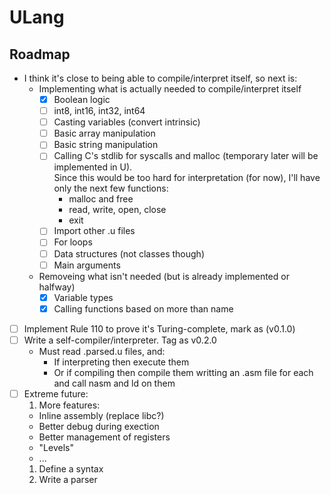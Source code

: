 # ULang
## Roadmap

* I think it's close to being able to compile/interpret itself, so next is:  
  * Implementing what is actually needed to compile/interpret itself
    - [X] Boolean logic
    - [ ] int8, int16, int32, int64
    - [ ] Casting variables (convert intrinsic)
    - [ ] Basic array manipulation
    - [ ] Basic string manipulation
    - [ ] Calling C's stdlib for syscalls and malloc (temporary later will be implemented in U).  
    Since this would be too hard for interpretation (for now), I'll have only the next few functions:
      * malloc and free
      * read, write, open, close
      * exit
    - [ ] Import other .u files
    - [ ] For loops
    - [ ] Data structures (not classes though)
    - [ ] Main arguments
  * Removeing what isn't needed (but is already implemented or halfway)
    - [X] Variable types
    - [X] Calling functions based on more than name
- [ ] Implement Rule 110 to prove it's Turing-complete, mark as (v0.1.0)
- [ ] Write a self-compiler/interpreter. Tag as v0.2.0
  * Must read .parsed.u files, and:
    * If interpreting then execute them
    * Or if compiling then compile them writting an .asm file for each and call nasm and ld on them
- [ ] Extreme future:
  1. More features:
    * Inline assembly (replace libc?)
    * Better debug during exection
    * Better management of registers
    * "Levels"
    * ...
  1. Define a syntax
  1. Write a parser
